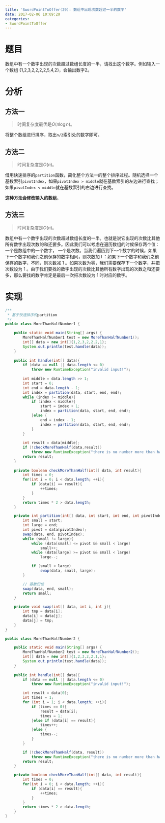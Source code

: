 ```yaml
---
title: 'SwordPointToOffer(29): 数组中出现次数超过一半的数字'
date: 2017-02-06 10:09:20
categories:
- SwordPointToOffer
---
```


# 题目
数组中有一个数字出现的次数超过数组长度的一半，请找出这个数字。例如输入一个数组 {1,2,3,2,2,2,2,5,4,2}，会输出数字2。

# 分析
## 方法一
> 时间复杂度最优是$O(n\log{n})$。

将整个数组进行排序，取出`n/2`索引处的数字即可。

## 方法二
> 时间复杂度是$O(n)$。

借用快速排序的`partition`函数，简化整个方法一的整个排序过程。随机选择一个基数索引`pivotIndex`，如果`pivotIndex > middle`就在基数索引的左边进行查找；如果`pivotIndex < middle`就在基数索引的右边进行查找。

**这种方法会修改输入的数组**。

## 方法三
> 时间复杂度是$O(n)$。

数组中有一个数字出现的次数超过数组长度的一半，也就是说它出现的次数比其他所有数字出现次数的和还要多。因此我们可以考虑在遍历数组的时候保存两个值： 一个是数组中的一个数字， 一个是次数。当我们遍历到下～个数字的时候，如果下一个数字和我们之前保存的数字相同，则次数加 l ：如果下一个数字和我们之前保存的数字，不同，则次数减 1 。如果次数为零，我们需要保存下一个数字，并把次数设为 1 。由于我们要找的数字出现的次数比其他所有数字出现的次数之和还要多，那么要找的数字肯定是最后一次把次数设为 1 时对应的数字。

# 实现
```java 方法二partition函数
/**
 * 基于快速排序的partition
 */
public class MoreThanHalfNumber1 {

    public static void main(String[] args) {
        MoreThanHalfNumber1 test = new MoreThanHalfNumber1();
        int[] data = new int[]{1,2,3,2,2,2,1};
        System.out.println(test.handle(data));
    }
    
    public int handle(int[] data){
        if (data == null || data.length <= 0)
            throw new RuntimeException("invalid input!");
        
        int middle = data.length >> 1;
        int start = 0;
        int end = data.length - 1;
        int index = partition(data, start, end, end);
        while (index != middle){
            if (index < middle){
                start = index + 1;
                index = partition(data, start, end, end);
            }else {
                end = index - 1;
                index = partition(data, start, end, end);
            }
        }
        
        int result = data[middle];
        if (!checkMoreThanHalf(data,result))
            throw new RuntimeException("there is no number more than half Num");
        return result;
    }
    
    private boolean checkMoreThanHalf(int[] data, int result){
        int times = 0;
        for(int i = 0; i < data.length; ++i){
            if (data[i] == result){
                ++times;
            }
        }
        return times * 2 > data.length;
    }

    private int partition(int[] data, int start, int end, int pivotIndex){
        int small = start;
        int large = end;
        int pivot = data[pivotIndex];
        swap(data, end, pivotIndex);
        while (small != large){
            while (data[small] <= pivot && small < large)
                small++;
            while (data[large] >= pivot && small < large)
                large--;

            if (small < large)
                swap(data, small, large);
        }

        // 基数归位
        swap(data, end, small);
        return small;
    }

    private void swap(int[] data, int i, int j){
        int tmp = data[i];
        data[i] = data[j];
        data[j] = tmp;
    }
}
```


```java 方法三
public class MoreThanHalfNumber2 {

    public static void main(String[] args) {
        MoreThanHalfNumber2 test = new MoreThanHalfNumber2();
        int[] data = new int[]{1,2,3,2,2,1,1};
        System.out.println(test.handle(data));
    }
    
    public int handle(int[] data){
        if (data == null || data.length <= 0)
            throw new RuntimeException("invalid input!");

        int result = data[0];
        int times = 1;
        for (int i = 1; i < data.length; ++i){
            if (times == 0){
                result = data[i];
                times = 1;
            }else if (data[i] == result){
                times++;
            }else {
                times--;
            }
        }

        if (!checkMoreThanHalf(data, result))
            throw new RuntimeException("there is no number more than half Num");
        return result;
    }

    private boolean checkMoreThanHalf(int[] data, int result){
        int times = 0;
        for(int i = 0; i < data.length; ++i){
            if (data[i] == result){
                ++times;
            }
        }
        return times * 2 > data.length;
    }
}
```
